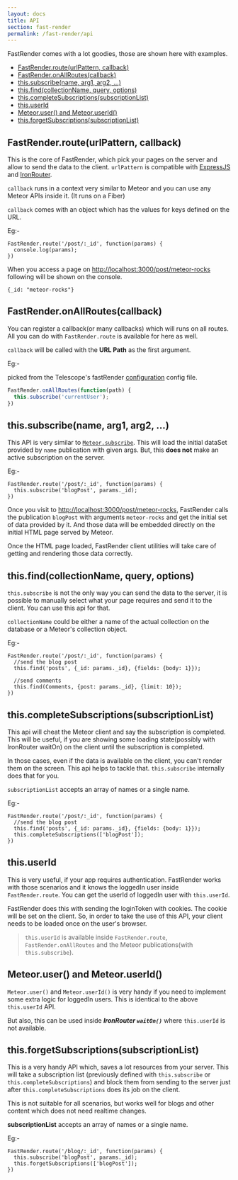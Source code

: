 ```yaml
---
layout: docs
title: API
section: fast-render
permalink: /fast-render/api
---
```


FastRender comes with a lot goodies, those are shown here with examples.

* [FastRender.route(urlPattern, callback)](#fastrenderrouteurlpattern_callback)
* [FastRender.onAllRoutes(callback)](#fastrenderonallroutescallback)
* [this.subscribe(name, arg1, arg2, ...)](#thissubscribename_arg1_arg2_)
* [this.find(collectionName, query, options)](#thisfindcollectionname_query_options)
* [this.completeSubscriptions(subscriptionList)](#thiscompletesubscriptionssubscriptionlist)
* [this.userId](#thisuserid)
* [Meteor.user() and Meteor.userId()](#meteoruser_and_meteoruserid)
* [this.forgetSubscriptions(subscriptionList)](#thisforgetsubscriptionssubscriptionlist)

## FastRender.route(urlPattern, callback)

This is the core of FastRender, which pick your pages on the server and allow to send the data to the client. `urlPattern` is compatible with [ExpressJS](http://expressjs.com/api.html#app.VERB) and [IronRouter](https://github.com/EventedMind/iron-router#dynamic-path-segments).

`callback` runs in a context very similar to Meteor and you can use any Meteor APIs inside it. (It runs on a Fiber)

`callback` comes with an object which has the values for keys defined on the URL.

Eg:-

    FastRender.route('/post/:_id', function(params) {
      console.log(params);
    })

When you access a page on <http://localhost:3000/post/meteor-rocks> following will be shown on the console.

    {_id: "meteor-rocks"}

## FastRender.onAllRoutes(callback)

You can register a callback(or many callbacks) which will runs on all routes. All you can do with `FastRender.route` is available for here as well.

`callback` will be called with the **URL Path** as the first argument.

Eg:-

picked from the Telescope's fastRender [configuration](https://github.com/arunoda/fast-render-telescope/blob/master/server/fastRender.js#L1-L3) config file.

~~~js
FastRender.onAllRoutes(function(path) {
  this.subscribe('currentUser');
})
~~~

## this.subscribe(name, arg1, arg2, ...)

This API is very similar to [`Meteor.subscribe`](http://docs.meteor.com/#meteor_subscribe). This will load the initial dataSet provided by `name` publication with given args. But, this **does not** make an active subscription on the server.

Eg:-

    FastRender.route('/post/:_id', function(params) {
      this.subscribe('blogPost', params._id);
    })

Once you visit to <http://localhost:3000/post/meteor-rocks>, FastRender calls the publication `blogPost` with arguments `meteor-rocks` and get the initial set of data provided by it. And those data will be embedded directly on the initial HTML page served by Meteor. 

Once the HTML page loaded, FastRender client utilities will take care of getting and rendering those data correctly.

## this.find(collectionName, query, options)

`this.subscribe` is not the only way you can send the data to the server, it is possible to manually select what your page requires and send it to the client. You can use this api for that.

`collectionName` could be either a name of the actual collection on the database or a Meteor's collection object.

Eg:-

    FastRender.route('/post/:_id', function(params) {
      //send the blog post
      this.find('posts', {_id: params._id}, {fields: {body: 1}});
      
      //send comments
      this.find(Comments, {post: params._id}, {limit: 10});
    })

## this.completeSubscriptions(subscriptionList)

This api will cheat the Meteor client and say the subscription is completed. This will be useful, if you are showing some loading state(possibly with IronRouter waitOn) on the client until the subscription is completed. 

In those cases, even if the data is available on the client, you can't render them on the screen. This api helps to tackle that. `this.subscribe` internally does that for you.

`subscriptionList` accepts an array of names or a single name.

Eg:-

    FastRender.route('/post/:_id', function(params) {
      //send the blog post
      this.find('posts', {_id: params._id}, {fields: {body: 1}});
      this.completeSubscriptions(['blogPost']);
    })

## this.userId

This is very useful, if your app requires authentication. FastRender works with those scenarios and it knows the loggedIn user inside `FastRender.route`. You can get the userId of loggedIn user with `this.userId`.

FastRender does this with sending the loginToken with cookies. The cookie will be set on the client. So, in order to take the use of this API, your client needs to be loaded once on the user's browser.

> `this.userId` is available inside `FastRender.route`, `FastRender.onAllRoutes` and the Meteor publications(with `this.subscribe`).

## Meteor.user() and Meteor.userId()

`Meteor.user()` and `Meteor.userId()` is very handy if you need to implement some extra logic for loggedIn users. This is identical to the above `this.userId` API. 

But also, this can be used inside _**IronRouter `waitOn()`**_ where `this.userId` is not available.

## this.forgetSubscriptions(subscriptionList)

This is a very handy API which, saves a lot resources from your server. This will take a subscription list (previously defined with `this.subscribe` or `this.completeSubscriptions`) and block them from sending to the server just after `this.completeSubscriptions` does its job on the client.

This is not suitable for all scenarios, but works well for blogs and other content which does not need realtime changes.

**subscriptionList** accepts an array of names or a single name.

Eg:-

    FastRender.route('/blog/:_id', function(params) {
      this.subscribe('blogPost', params._id);
      this.forgetSubscriptions(['blogPost']);
    })

